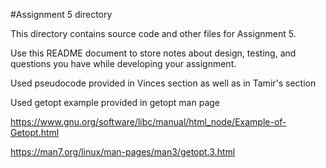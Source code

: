 #Assignment 5 directory

This directory contains source code and other files for Assignment 5.

Use this README document to store notes about design, testing, and
questions you have while developing your assignment.

Used pseudocode provided in Vinces section as well as in Tamir's section

Used getopt example provided in getopt man page

https://www.gnu.org/software/libc/manual/html_node/Example-of-Getopt.html

https://man7.org/linux/man-pages/man3/getopt.3.html
